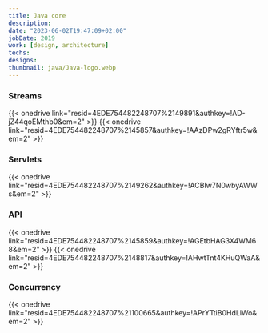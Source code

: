 ```yaml
---
title: Java core
description: 
date: "2023-06-02T19:47:09+02:00"
jobDate: 2019
work: [design, architecture]
techs: 
designs: 
thumbnail: java/Java-logo.webp
---
```

### Streams
{{< onedrive link="resid=4EDE754482248707%2149891&authkey=!AD-jZ44qoEMthb0&em=2" >}}
{{< onedrive link="resid=4EDE754482248707%2145857&authkey=!AAzDPw2gRYftr5w&em=2" >}}
### Servlets
{{< onedrive link="resid=4EDE754482248707%2149262&authkey=!ACBIw7N0wbyAWWs&em=2" >}}
### API
{{< onedrive link="resid=4EDE754482248707%2145859&authkey=!AGEtbHAG3X4WM68&em=2" >}}
{{< onedrive link="resid=4EDE754482248707%2148817&authkey=!AHwtTnt4KHuQWaA&em=2" >}}
### Concurrency
{{< onedrive link="resid=4EDE754482248707%21100665&authkey=!APrYTtiB0HdLlWo&em=2" >}}
